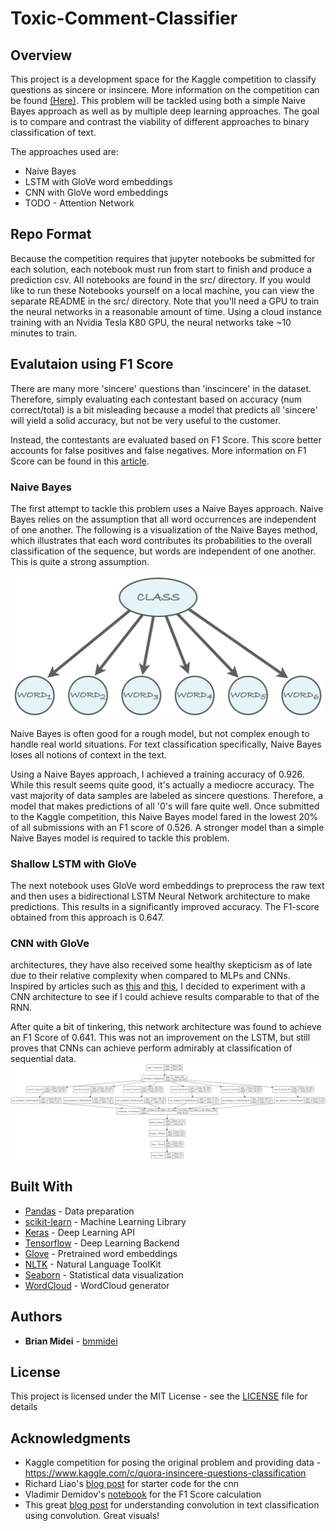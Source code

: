 # Toxic-Comment-Classifier

## Overview
This project is a development space for the Kaggle competition to classify questions as sincere or insincere. More
information on the competition can be found [(Here)](https://www.kaggle.com/c/quora-insincere-questions-classification).
This problem will be tackled using both a simple Naive Bayes approach as well as by multiple deep learning approaches.
The goal is to compare and contrast the viability of different approaches to binary classification of text.

The approaches used are:
* Naive Bayes
* LSTM with GloVe word embeddings
* CNN with GloVe word embeddings
* TODO - Attention Network

## Repo Format
Because the competition requires that jupyter notebooks be submitted for each solution, each notebook must run from start
to finish and produce a prediction csv. All notebooks are found in the src/ directory. If you would like to run these
Notebooks yourself on a local machine, you can view the separate README in the src/ directory. Note that you'll need
a GPU to train the neural networks in a reasonable amount of time. Using a cloud instance training with an Nvidia
Tesla K80 GPU, the neural networks take ~10 minutes to train.

## Evalutaion using F1 Score
There are many more 'sincere' questions than 'inscincere' in the dataset. Therefore, simply evaluating each contestant
based on accuracy (num correct/total) is a bit misleading because a model that predicts all 'sincere' will yield a 
solid accuracy, but not be very useful to the customer.

Instead, the contestants are evaluated based on F1 Score. This score better accounts for false positives and false negatives.
More information on F1 Score can be found in this [article](https://machinelearningmastery.com/classification-accuracy-is-not-enough-more-performance-measures-you-can-use/).

### Naive Bayes
The first attempt to tackle this problem uses a Naive Bayes approach. Naive Bayes relies on the assumption that all
word occurrences are independent of one another. The following is a visualization of the Naive Bayes method, which
illustrates that each word contributes its probabilities to the overall classification of the sequence, but words
are independent of one another. This is quite a strong assumption.

![NB](./ims/NB.png)

Naive Bayes is often good for a rough model, but not complex enough to handle real world situations. For text 
classification specifically, Naive Bayes loses all notions of context in the text.

Using a Naive Bayes approach, I achieved a training accuracy of 0.926. While this result seems quite good, it's actually
a mediocre accuracy. The vast majority of data samples are labeled as sincere questions. Therefore, a model that
makes predictions of all '0's will fare quite well. Once submitted to the Kaggle competition, this Naive Bayes
model fared in the lowest 20% of all submissions with an F1 score of 0.526. A stronger model than a simple Naive Bayes
 model is required to tackle this problem.

### Shallow LSTM with GloVe
The next notebook uses GloVe word embeddings to preprocess the raw text and then uses a bidirectional LSTM Neural
Network architecture to make predictions. This results in a significantly improved accuracy. The F1-score obtained
from this approach is 0.647.

### CNN with GloVe
architectures, they have also received some healthy skepticism as of late due to their relative complexity when
compared to MLPs and CNNs. Inspired by articles such as [this](https://arxiv.org/abs/1803.01271) and 
[this](https://towardsdatascience.com/the-fall-of-rnn-lstm-2d1594c74ce0),
I decided to experiment with a CNN architecture to see if I could achieve results comparable to that of the RNN. 

After quite a bit of tinkering, this network architecture was found to achieve an F1 Score of 0.641. This was not an
improvement on the LSTM, but still proves that CNNs can achieve perform admirably at classification of sequential data.
![CNN](./ims/ConvNet1D.png)

## Built With
* [Pandas](https://pandas.pydata.org/) - Data preparation
* [scikit-learn](https://scikit-learn.org/) - Machine Learning Library
* [Keras](https://keras.io/) - Deep Learning API
* [Tensorflow](https://www.tensorflow.org/) - Deep Learning Backend
* [Glove](https://nlp.stanford.edu/projects/glove/) - Pretrained word embeddings
* [NLTK](https://www.nltk.org/) - Natural Language ToolKit
* [Seaborn](https://seaborn.pydata.org/) - Statistical data visualization
* [WordCloud](https://amueller.github.io/word_cloud/) - WordCloud generator

## Authors
* **Brian Midei** - [bmmidei](https://github.com/bmmidei)

## License
This project is licensed under the MIT License - see the [LICENSE](LICENSE) file for details

## Acknowledgments
* Kaggle competition for posing the original problem and providing data - https://www.kaggle.com/c/quora-insincere-questions-classification
* Richard Liao's [blog post](https://richliao.github.io/supervised/classification/2016/11/26/textclassifier-convolutional/) for starter code for the cnn
* Vladimir Demidov's [notebook](https://www.kaggle.com/yekenot/2dcnn-textclassifier) for the F1 Score calculation
* This great [blog post](http://debajyotidatta.github.io/nlp/deep/learning/word-embeddings/2016/11/27/Understanding-Convolutions-In-Text/) for 
understanding convolution in text classification using convolution. Great visuals!
